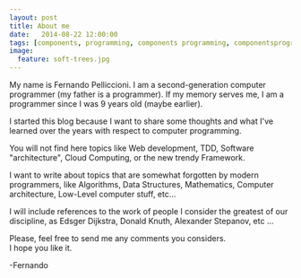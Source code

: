 ```yaml
---
layout: post
title: About me
date:   2014-08-22 12:00:00
tags: [components, programming, components programming, componentsprogramming, stepanov, knuth, stroustrup, generic, genericprogramming, generic programming, genericity, concepts, math, mathematics, elements, eop, contracts, performance, c++, cpp, c, java, dotnet, c#, csharp, python, ruby, javascript, haskell, dlang, rust, golang, eiffel, templates, metaprogramming]
image:
  feature: soft-trees.jpg
---
```


My name is Fernando Pelliccioni. I am a second-generation computer programmer (my father is a programmer). If my memory serves me, I am a programmer since I was 9 years old (maybe earlier).

I started this blog because I want to share some thoughts and what I've learned over the years with respect to computer programming.

You will not find here topics like Web development, TDD, Software "architecture", Cloud Computing, or the new trendy Framework.

I want to write about topics that are somewhat forgotten by modern programmers, like Algorithms, Data Structures, Mathematics, Computer architecture, Low-Level computer stuff, etc...

I will include references to the work of people I consider the greatest of our discipline, as Edsger Dijkstra, Donald Knuth, Alexander Stepanov, etc ...

Please, feel free to send me any comments you considers.  
I hope you like it.

-Fernando